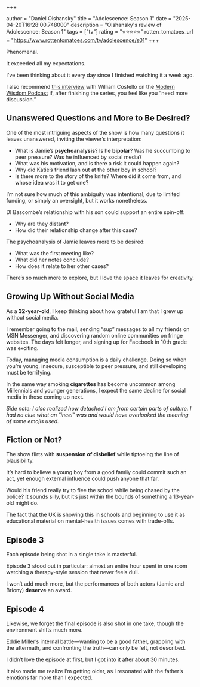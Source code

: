+++

author = "Daniel Olshansky"
title = "Adolescence: Season 1"
date = "2025-04-20T16:28:00.748000"
description = "Olshansky's review of Adolescence: Season 1"
tags = ["tv"]
rating = "⭐⭐⭐⭐⭐"
rotten_tomatoes_url = "https://www.rottentomatoes.com/tv/adolescence/s01"
+++

Phenomenal.

It exceeded all my expectations.

I've been thinking about it every day since I finished watching it a week ago.

I also recommend [this interview](https://www.youtube.com/watch?v=NeL_jc1T_KI) with
William Costello on the [Modern Wisdom Podcast](https://chriswillx.com/podcast/)
if, after finishing the series, you feel like you “need more discussion.”

## Unanswered Questions and More to Be Desired?

One of the most intriguing aspects of the show is how many questions it leaves unanswered, inviting the viewer’s interpretation:

- What is Jamie’s **psychoanalysis**? Is he **bipolar**? Was he succumbing to peer pressure? Was he influenced by social media?
- What was his motivation, and is there a risk it could happen again?
- Why did Katie’s friend lash out at the other boy in school?
- Is there more to the story of the knife? Where did it come from, and whose idea was it to get one?

I’m not sure how much of this ambiguity was intentional, due to limited funding, or simply an oversight, but it works nonetheless.

DI Bascombe’s relationship with his son could support an entire spin-off:

- Why are they distant?
- How did their relationship change after this case?

The psychoanalysis of Jamie leaves more to be desired:

- What was the first meeting like?
- What did her notes conclude?
- How does it relate to her other cases?

There’s so much more to explore, but I love the space it leaves for creativity.

## Growing Up Without Social Media

As a **32-year-old**, I keep thinking about how grateful I am that I grew up without social media.

I remember going to the mall, sending “sup” messages to all my friends on MSN Messenger, and discovering random online communities on fringe websites. The days felt longer, and signing up for Facebook in 10th grade was exciting.

Today, managing media consumption is a daily challenge. Doing so when you’re young, insecure, susceptible to peer pressure, and still developing must be terrifying.

In the same way smoking **cigarettes** has become uncommon among Millennials and younger generations, I expect the same decline for social media in those coming up next.

_Side note: I also realized how detached I am from certain parts of culture. I had no clue what an “incel” was and would have overlooked the meaning of some emojis used._

## Fiction or Not?

The show flirts with **suspension of disbelief** while tiptoeing the line of plausibility.

It’s hard to believe a young boy from a good family could commit such an act, yet enough external influence could push anyone that far.

Would his friend really try to flee the school while being chased by the police? It sounds silly, but it’s just within the bounds of something a 13-year-old might do.

The fact that the UK is showing this in schools and beginning to use it as educational material on mental-health issues comes with trade-offs.

## Episode 3

Each episode being shot in a single take is masterful.

Episode 3 stood out in particular: almost an entire hour spent in one room watching a therapy-style session that never feels dull.

I won’t add much more, but the performances of both actors (Jamie and Briony) **deserve** an award.

## Episode 4

Likewise, we forget the final episode is also shot in one take, though the environment shifts much more.

Eddie Miller’s internal battle—wanting to be a good father, grappling with the aftermath, and confronting the truth—can only be felt, not described.

I didn’t love the episode at first, but I got into it after about 30 minutes.

It also made me realize I’m getting older, as I resonated with the father’s emotions far more than I expected.

